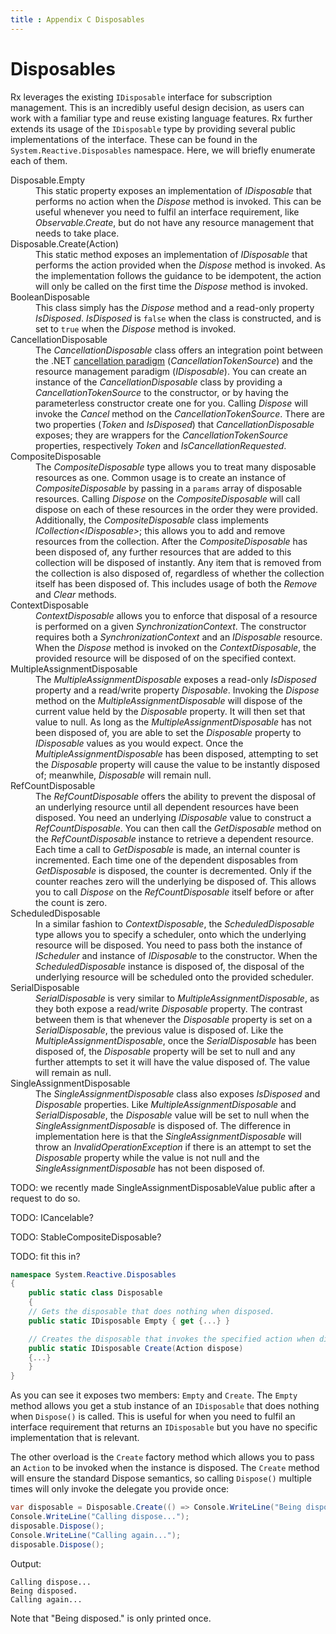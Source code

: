 ```yaml
---
title : Appendix C Disposables
---
```


# Disposables
    
Rx leverages the existing `IDisposable` interface for subscription management. This is an incredibly useful design decision, as users can work with a familiar type and reuse existing language features. Rx further extends its usage of the `IDisposable` type by providing several public implementations of the interface. These can be found in the `System.Reactive.Disposables` namespace. Here, we will briefly enumerate each of them.


<dl>
    <dt>Disposable.Empty</dt>
    <dd>
        This static property exposes an implementation of <em>IDisposable</em> that performs no action when the <em>Dispose</em> method is invoked. This can be useful whenever you need to fulfil an interface requirement, like <em>Observable.Create</em>, but do not have any resource management that needs to take place.</dd>
    <dt>Disposable.Create(Action)</dt>
    <dd>
        This static method exposes an implementation of <em>IDisposable</em> that performs the action provided when the <em>Dispose</em> method is invoked. As the implementation follows the guidance to be idempotent, the action will only be called on the first time the <em>Dispose</em> method is invoked.</dd>
    <dt>BooleanDisposable</dt>
    <dd>
        This class simply has the <em>Dispose</em> method and a read-only property <em>IsDisposed</em>. <em>IsDisposed</em> is <code>false</code> when the class is constructed, and is set to <code>true</code> when the <em>Dispose</em> method is invoked.
    </dd>
    <dt>CancellationDisposable</dt>
    <dd>
        The <em>CancellationDisposable</em> class offers an integration point between the .NET <a href="http://msdn.microsoft.com/en-us/library/dd997364.aspx">cancellation paradigm</a> (<em>CancellationTokenSource</em>) and the resource management paradigm (<em>IDisposable</em>). You can create an instance of the <em>CancellationDisposable</em> class by providing a <em>CancellationTokenSource</em> to the constructor, or by having the parameterless constructor create one for you. Calling <em>Dispose</em> will invoke the <em>Cancel</em> method on the <em>CancellationTokenSource</em>. There are two properties (<em>Token</em> and <em>IsDisposed</em>) that <em>CancellationDisposable</em> exposes; they are wrappers for the <em>CancellationTokenSource</em> properties, respectively <em>Token</em> and <em>IsCancellationRequested</em>.
    </dd>
    <dt>CompositeDisposable</dt>
    <dd>
        The <em>CompositeDisposable</em> type allows you to treat many disposable resources as one. Common usage is to create an instance of <em>CompositeDisposable</em> by passing in a <code>params</code> array of disposable resources. Calling <em>Dispose</em> on the <em>CompositeDisposable</em> will call dispose on each of these resources in the order they were provided. Additionally, the <em>CompositeDisposable</em> class implements <em>ICollection&lt;IDisposable&gt;</em>; this allows you to add and remove resources from the collection. After the <em>CompositeDisposable</em> has been disposed of, any further resources that are added to this collection will be disposed of instantly. Any item that is removed from the collection is also disposed of, regardless of whether the collection itself has been disposed of. This includes usage of both the <em>Remove</em> and <em>Clear</em> methods.
    </dd>
    <dt>ContextDisposable</dt>
    <dd>
        <em>ContextDisposable</em> allows you to enforce that disposal of a resource is performed on a given <em>SynchronizationContext</em>. The constructor requires both a <em>SynchronizationContext</em> and an <em>IDisposable</em> resource. When the <em>Dispose</em> method is invoked on the <em>ContextDisposable</em>, the provided resource will be disposed of on the specified context.
    </dd>
    <dt>MultipleAssignmentDisposable</dt>
    <dd>
        The <em>MultipleAssignmentDisposable</em> exposes a read-only <em>IsDisposed</em> property and a read/write property <em>Disposable</em>. Invoking the <em>Dispose</em> method on the <em>MultipleAssignmentDisposable</em> will dispose of the current value held by the <em>Disposable</em> property. It will then set that value to null. As long as the <em>MultipleAssignmentDisposable</em> has not been disposed of, you are able to set the <em>Disposable</em> property to <em>IDisposable</em> values as you would expect. Once the <em>MultipleAssignmentDisposable</em> has been disposed, attempting to set the <em>Disposable</em> property will cause the value to be instantly disposed of; meanwhile, <em>Disposable</em> will remain null.
    </dd>
    <dt>RefCountDisposable</dt>
    <dd>
        The <em>RefCountDisposable</em> offers the ability to prevent the disposal of an underlying resource until all dependent resources have been disposed. You need an underlying <em>IDisposable</em> value to construct a <em>RefCountDisposable</em>. You can then call the <em>GetDisposable</em> method on the <em>RefCountDisposable</em> instance to retrieve a dependent resource. Each time a call to <em>GetDisposable</em> is made, an internal counter is incremented. Each time one of the dependent disposables from <em>GetDisposable</em> is disposed, the counter is decremented. Only if the counter reaches zero will the underlying be disposed of. This allows you to call <em>Dispose</em> on the <em>RefCountDisposable</em> itself before or after the count is zero.
    </dd>
    <dt>ScheduledDisposable</dt>
    <dd>
        In a similar fashion to <em>ContextDisposable</em>, the <em>ScheduledDisposable</em> type allows you to specify a scheduler, onto which the underlying resource will be disposed. You need to pass both the instance of <em>IScheduler</em> and instance of <em>IDisposable</em> to the constructor. When the <em>ScheduledDisposable</em> instance is disposed of, the disposal of the underlying resource will be scheduled onto the provided scheduler.
    </dd>
    <dt>SerialDisposable</dt>
    <dd>
        <em>SerialDisposable</em> is very similar to <em>MultipleAssignmentDisposable</em>, as they both expose a read/write <em>Disposable</em> property. The contrast between them is that whenever the <em>Disposable</em> property is set on a <em>SerialDisposable</em>, the previous value is disposed of. Like the <em>MultipleAssignmentDisposable</em>, once the <em>SerialDisposable</em> has been disposed of, the <em>Disposable</em> property will be set to null and any further attempts to set it will have the value disposed of. The value will remain as null.
    </dd>
    <dt>SingleAssignmentDisposable</dt>
    <dd>
        The <em>SingleAssignmentDisposable</em> class also exposes <em>IsDisposed</em> and <em>Disposable</em> properties. Like <em>MultipleAssignmentDisposable</em> and <em>SerialDisposable</em>, the <em>Disposable</em> value will be set to null when the <em>SingleAssignmentDisposable</em> is disposed of. The difference in implementation here is that the <em>SingleAssignmentDisposable</em> will throw an <em>InvalidOperationException</em> if there is an attempt to set the <em>Disposable</em> property while the value is not null and the <em>SingleAssignmentDisposable</em> has not been disposed of.
    </dd>
</dl>

TODO: we recently made SingleAssignmentDisposableValue public after a request to do so.


TODO: ICancelable?

TODO: StableCompositeDisposable?


TODO: fit this in?

```csharp
namespace System.Reactive.Disposables
{
    public static class Disposable
    {
    // Gets the disposable that does nothing when disposed.
    public static IDisposable Empty { get {...} }

    // Creates the disposable that invokes the specified action when disposed.
    public static IDisposable Create(Action dispose)
    {...}
    }
}
```


As you can see it exposes two members: `Empty` and `Create`. The `Empty` method allows you get a stub instance of an `IDisposable` that does nothing when `Dispose()` is called. This is useful for when you need to fulfil an interface requirement that returns an `IDisposable` but you have no specific implementation that is relevant.

The other overload is the `Create` factory method which allows you to pass an `Action` to be invoked when the instance is disposed. The `Create` method will ensure the standard Dispose semantics, so calling `Dispose()` multiple times will only invoke the delegate you provide once:

```csharp
var disposable = Disposable.Create(() => Console.WriteLine("Being disposed."));
Console.WriteLine("Calling dispose...");
disposable.Dispose();
Console.WriteLine("Calling again...");
disposable.Dispose();
```

Output:

```
Calling dispose...
Being disposed.
Calling again...
```

Note that "Being disposed." is only printed once.
